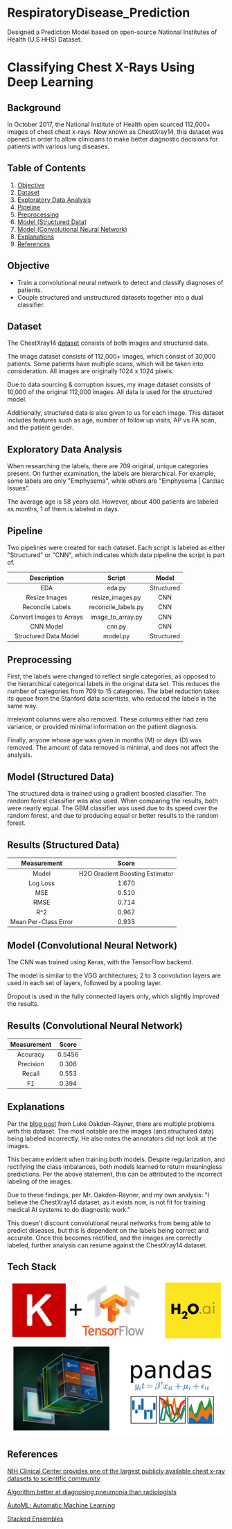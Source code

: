 # RespiratoryDisease_Prediction
Designed a Prediction Model based on open-source National Institutes of Health (U.S HHS) Dataset.

# Classifying Chest X-Rays Using Deep Learning

## Background
In October 2017, the National Institute of Health open sourced 112,000+ images of chest
chest x-rays. Now known as ChestXray14, this dataset was opened in order to allow clinicians to make better
diagnostic decisions for patients with various lung diseases.

## Table of Contents
1. [Objective](#objective)
2. [Dataset](#dataset)
3. [Exploratory Data Analysis](#exploratory-data-analysis)
4. [Pipeline](#pipeline)
5. [Preprocessing](#preprocessing)
6. [Model (Structured Data)](#model-structured-data)
7. [Model (Convolutional Neural Network)](#model-convolutional-neural-network)
8. [Explanations](#explanations)
9. [References](#references)


## Objective
* Train a convolutional neural network to detect and classify diagnoses of patients.
* Couple structured and unstructured datasets together into a dual classifier.


## Dataset
The ChestXray14 [dataset](https://nihcc.app.box.com/v/ChestXray-NIHCC/folder/36938765345)
consists of both images and structured data.

The image dataset consists of 112,000+ images, which consist of 30,000 patients.
Some patients have multiple scans, which will be taken into consideration.
All images are originally 1024 x 1024 pixels.

Due to data sourcing & corruption issues, my image dataset consists of 10,000
of the original 112,000 images. All data is used for the structured model.

Additionally, structured data is also given to us for each image. This dataset
includes features such as age, number of follow up visits, AP vs PA scan, and
the patient gender.


## Exploratory Data Analysis

When researching the labels, there are 709 original, unique categories present. On further examination, the labels are hierarchical. For example, some labels are only "Emphysema", while others are "Emphysema | Cardiac Issues".

The average age is 58 years old. However, about 400 patients are labeled
as months, 1 of them is labeled in days.


## Pipeline

Two pipelines were created for each dataset. Each script is labeled as either "Structured" or
"CNN", which indicates which data pipeline the script is part of.

|Description|Script|Model|
| :-------------: |:-------------:|:-------------:|
|EDA|eda.py|Structured
|Resize Images|resize_images.py|CNN
|Reconcile Labels|reconcile_labels.py|CNN
|Convert Images to Arrays|image_to_array.py|CNN
|CNN Model|cnn.py|CNN
|Structured Data Model|model.py|Structured

## Preprocessing

First, the labels were changed to reflect single categories, as opposed to the hierarchical categorical labels in the original
data set. This reduces the number of categories from 709 to 15 categories. The label reduction takes its queue from the Stanford
data scientists, who reduced the labels in the same way.

Irrelevant columns were also removed. These columns either had zero variance, or provided minimal information
on the patient diagnosis.

Finally, anyone whose age was given in months (M) or days (D) was removed. The amount of data removed is minimal,
and does not affect the analysis.


## Model (Structured Data)

The structured data is trained using a gradient boosted classifier. The random
forest classifier was also used. When comparing the results, both were nearly
equal. The GBM classifier was used due to its speed over the random forest,
and due to producing equal or better results to the random forest.


## Results (Structured Data)

|Measurement|Score|
| :-------------: |:-------------:|
|Model | H2O Gradient Boosting Estimator|
|Log Loss|1.670|
|MSE|0.510|
|RMSE|0.714|
|R^2|0.967|
|Mean Per-Class Error|0.933|



## Model (Convolutional Neural Network)

The CNN was trained using Keras, with the TensorFlow backend.

The model is similar to the VGG architectures; 2 to 3 convolution layers are used in each set of layers, followed by a pooling layer.

Dropout is used in the fully connected layers only, which slightly
improved the results.

## Results (Convolutional Neural Network)
|Measurement|Score|
| :-------------: |:-------------:|
|Accuracy|0.5456
|Precision|0.306
|Recall|0.553
|F1|0.394

## Explanations

Per the [blog post](https://lukeoakdenrayner.wordpress.com/2017/12/18/the-chestxray14-dataset-problems/) from Luke Oakden-Rayner, there are multiple problems with this dataset. The most notable
are the images (and structured data) being labeled incorrectly. He also notes the annotators did not look at the images.

This became evident when training both models. Despite regularization, and rectifying the class imbalances,
both models learned to return meaningless predictions. Per the above statement, this can be attributed to the incorrect
labeling of the images.


Due to these findings, per Mr. Oakden-Rayner, and my own analysis: "I believe the ChestXray14 dataset, as it exists now, is not fit for training medical AI systems to do diagnostic work."


This doesn't discount convolutional neural networks from being able to predict diseases, but this is dependent on the
labels being correct and accurate. Once this becomes rectified, and the images are correctly labeled, further analysis
can resume against the ChestXray14 dataset.


## Tech Stack

<p align = "center">
<img align="center" src="data/tech_stack.jpg" alt="tech_stack_banner"/>
</p>

## References
[NIH Clinical Center provides one of the largest publicly available chest x-ray datasets to scientific community](https://www.nih.gov/news-events/news-releases/nih-clinical-center-provides-one-largest-publicly-available-chest-x-ray-datasets-scientific-community?utm_content=buffer0bad0&utm_medium=social&utm_source=linkedin.com&utm_campaign=buffer)

[Algorithm better at diagnosing pneumonia than radiologists](http://med.stanford.edu/news/all-news/2017/11/algorithm-can-diagnose-pneumonia-better-than-radiologists.html)

[AutoML: Automatic Machine Learning](http://docs.h2o.ai/h2o/latest-stable/h2o-docs/automl.html)

[Stacked Ensembles](http://docs.h2o.ai/h2o/latest-stable/h2o-docs/data-science/stacked-ensembles.html)
